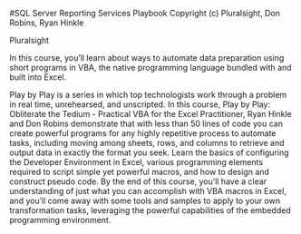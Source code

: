 #SQL Server Reporting Services Playbook
Copyright (c) Pluralsight, Don Robins, Ryan Hinkle

Pluralsight

In this course, you’ll learn about ways to automate data preparation using short programs in VBA, the native programming language bundled with and built into Excel.

Play by Play is a series in which top technologists work through a problem in real time, unrehearsed, and unscripted. In this course, Play by Play: Obliterate the Tedium - Practical VBA for the Excel Practitioner, Ryan Hinkle and Don Robins demonstrate that with less than 50 lines of code you can create powerful programs for any highly repetitive process to automate tasks, including moving among sheets, rows, and columns to retrieve and output data in exactly the format you seek. Learn the basics of configuring the Developer Environment in Excel, various programming elements required to script simple yet powerful macros, and how to design and construct pseudo code. By the end of this course, you’ll have a clear understanding of just what you can accomplish with VBA macros in Excel, and you’ll come away with some tools and samples to apply to your own transformation tasks, leveraging the powerful capabilities of the embedded programming environment.